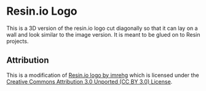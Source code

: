# Resin.io Logo

This is a 3D version of the resin.io logo cut diagonally so that it can lay on a wall and look similar to the image version. It is meant to be glued on to Resin projects.

## Attribution
This is a modification of [Resin.io logo by imrehg](https://www.thingiverse.com/thing:1603418) which is licensed under the [Creative Commons Attribution 3.0 Unported (CC BY 3.0) License](https://creativecommons.org/licenses/by/3.0/).
